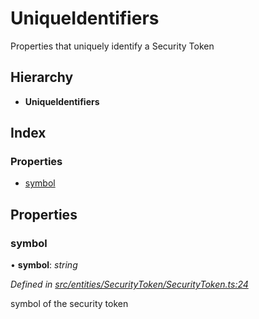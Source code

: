 # UniqueIdentifiers

Properties that uniquely identify a Security Token

## Hierarchy

* **UniqueIdentifiers**

## Index

### Properties

* [symbol](../interfaces/_entities_securitytoken_securitytoken_.uniqueidentifiers.md#symbol)

## Properties

### symbol

• **symbol**: _string_

_Defined in_ [_src/entities/SecurityToken/SecurityToken.ts:24_](https://github.com/PolymathNetwork/polymath-sdk/blob/e8bbc1e/src/entities/SecurityToken/SecurityToken.ts#L24)

symbol of the security token

